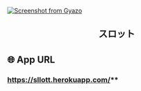 

[![Screenshot from Gyazo](https://gyazo.com/528b93e519f7989b646f68260e2f8674/raw)](https://gyazo.com/528b93e519f7989b646f68260e2f8674)

<h2 align="center">スロット</h2>

<p align="center">
  
## 🌐 App URL　

### https://sllott.herokuapp.com/**  
　
